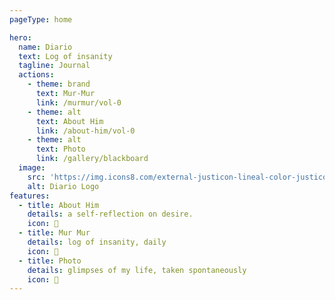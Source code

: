 ```yaml
---
pageType: home

hero:
  name: Diario
  text: Log of insanity
  tagline: Journal
  actions:
    - theme: brand
      text: Mur-Mur
      link: /murmur/vol-0
    - theme: alt
      text: About Him
      link: /about-him/vol-0
    - theme: alt
      text: Photo
      link: /gallery/blackboard
  image:
    src: 'https://img.icons8.com/external-justicon-lineal-color-justicon/64/external-forest-landscape-justicon-lineal-color-justicon.png'
    alt: Diario Logo
features:
  - title: About Him
    details: a self-reflection on desire.
    icon: 👨
  - title: Mur Mur
    details: log of insanity, daily
    icon: 🤪
  - title: Photo
    details: glimpses of my life, taken spontaneously 
    icon: 🌄
---
```

